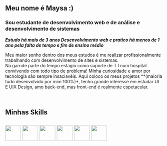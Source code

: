 ## Meu nome é Maysa :)
### Sou estudante de desenvolvimento web e de análise e desenvolvimento de sistemas 


_**Estudo há mais de 3 anos Desenvolvimento web e pratico há menos de 1 ano pela falta de tempo e fim de ensino médio**_
<p>Meu maior sonho dentro dos meus estudos é me realizar profissionalmente trabalhando com desenvolvimento de sites e sistemas.
<br> Na garnde parte do tempo estagio como suporte de T.I num hospital convivendo com todo tipo de problema! Minha curiosidade e amor por
tecnologia são sempre insaciavéis. Aqui coloco os meus projetos **(maioria tudo desenvolvido por mim 100%)*, tenho grande interesse em estudar UI E UIX Design, amo back-end, mas front-end é realmente espetacular.
</p>
<br>
<h2> Minhas Skills <h2> 
 <img src="https://cdn.jsdelivr.net/gh/devicons/devicon/icons/css3/css3-original.svg" width='50px' />
  <img src="https://cdn.jsdelivr.net/gh/devicons/devicon/icons/html5/html5-original.svg"  width='50px'/>
   <img src="https://cdn.jsdelivr.net/gh/devicons/devicon/icons/javascript/javascript-original.svg" width='50px'/>
   <img src="https://cdn.jsdelivr.net/gh/devicons/devicon/icons/php/php-original.svg" width='50px'/>
    <img src="https://cdn.jsdelivr.net/gh/devicons/devicon/icons/mysql/mysql-original-wordmark.svg" width='50px'/>
     <img src="https://cdn.jsdelivr.net/gh/devicons/devicon/icons/bootstrap/bootstrap-original.svg" width='50px' />
